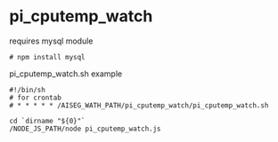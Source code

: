 # pi_cputemp_watch

requires mysql module

    # npm install mysql

pi_cputemp_watch.sh example

    #!/bin/sh
    # for crontab
    # * * * * * /AISEG_WATH_PATH/pi_cputemp_watch/pi_cputemp_watch.sh

    cd `dirname "${0}"`
    /NODE_JS_PATH/node pi_cputemp_watch.js

